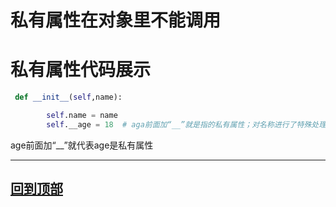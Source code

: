 私有属性在对象里不能调用
===
# 私有属性代码展示
```python
 def __init__(self,name):

        self.name = name
        self.__age = 18  # aga前面加“__”就是指的私有属性；对名称进行了特殊处理，使外界无法访问

```
age前面加“__”就代表age是私有属性


-----
[回到顶部](readme)
-----
